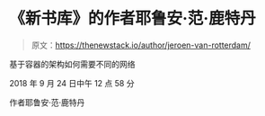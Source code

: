 # 《新书库》的作者耶鲁安·范·鹿特丹

> 原文：<https://thenewstack.io/author/jeroen-van-rotterdam/>

基于容器的架构如何需要不同的网络

2018 年 9 月 24 日中午 12 点 58 分

作者耶鲁安·范·鹿特丹